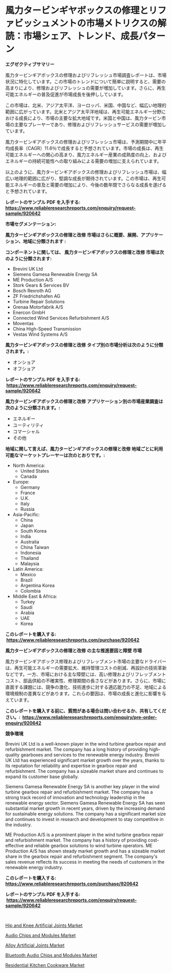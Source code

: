 <p><h1>風力タービンギヤボックスの修理とリファビッシュメントの市場メトリクスの解読：市場シェア、トレンド、成長パターン</h1></p><p><strong>エグゼクティブサマリー</strong></p>
<p><p>風力タービンギアボックスの修理およびリフレッシュ市場調査レポートは、市場状況に特化しています。この市場のトレンドについて簡単に説明すると、需要の高まりにより、修理およびリフレッシュの需要が増加しています。さらに、再生可能エネルギーの普及促進が市場成長を後押ししています。</p><p>この市場は、北米、アジア太平洋、ヨーロッパ、米国、中国など、幅広い地理的範囲に広がっています。北米とアジア太平洋地域は、再生可能エネルギー分野における成長により、市場の主要な拡大地域です。米国と中国は、風力タービン市場の主要なプレーヤーであり、修理およびリフレッシュサービスの需要が増加しています。</p><p>風力タービンギアボックスの修理およびリフレッシュ市場は、予測期間中に年平均成長率（CAGR）11.6％で成長すると予想されています。市場の成長は、再生可能エネルギーへの関心の高まり、風力エネルギー産業の成熟度の向上、およびエネルギーの持続可能性への取り組みによる需要の増加に支えられています。</p><p>以上のように、風力タービンギアボックスの修理およびリフレッシュ市場は、幅広い地理的範囲に広がり、堅調な成長が期待されています。この市場は、再生可能エネルギーの普及と需要の増加により、今後の数年間でさらなる成長を遂げると予想されています。</p></p>
<p><strong>レポートのサンプル PDF を入手する: <a href="https://www.reliableresearchreports.com/enquiry/request-sample/920642">https://www.reliableresearchreports.com/enquiry/request-sample/920642</a></strong></p>
<p><strong>市場セグメンテーション:</strong></p>
<p><strong> 風力タービンギアボックスの修理と改修 市場はさらに概要、展開、アプリケーション、地域に分類されます :</strong></p>
<p><strong>コンポーネントに関しては、 風力タービンギアボックスの修理と改修 市場は次のように分類されます: &nbsp;</strong></p>
<p><ul><li>Brevini UK Ltd</li><li>Siemens Gamesa Renewable Energy SA</li><li>ME Production A/S</li><li>Stork Gears & Services BV</li><li>Bosch Rexroth AG</li><li>ZF Friedrichshafen AG</li><li>Turbine Repair Solutions</li><li>Grenaa Motorfabrik A/S</li><li>Enercon GmbH</li><li>Connected Wind Services Refurbishment A/S</li><li>Moventas</li><li>China High-Speed Transmission</li><li>Vestas Wind Systems A/S</li></ul></p>
<p><strong> 風力タービンギアボックスの修理と改修 タイプ別の市場分析は次のように分類されます。:</strong></p>
<p><ul><li>オンショア</li><li>オフショア</li></ul></p>
<p><strong>レポートのサンプル PDF を入手する: &nbsp;<a href="https://www.reliableresearchreports.com/enquiry/request-sample/920642">https://www.reliableresearchreports.com/enquiry/request-sample/920642</a></strong></p>
<p><strong> 風力タービンギアボックスの修理と改修 アプリケーション別の市場産業調査は次のように分類されます。:</strong></p>
<p><ul><li>エネルギー</li><li>ユーティリティ</li><li>コマーシャル</li><li>その他</li></ul></p>
<p><strong>地域に関して言えば、風力タービンギアボックスの修理と改修 地域ごとに利用可能なマーケットプレーヤーは次のとおりです。:</strong></p>
<p><ul>
    <li>
        North America:
        <ul>
            <li>United States</li>
            <li>Canada</li>
        </ul>
    </li>
    <li>
        Europe:
        <ul>
            <li>Germany</li>
            <li>France</li>
            <li>U.K.</li>
            <li>Italy</li>
            <li>Russia</li>
        </ul>
    </li>
    <li>
        Asia-Pacific:
        <ul>
            <li>China</li>
            <li>Japan</li>
            <li>South Korea</li>
            <li>India</li>
            <li>Australia</li>
            <li>China Taiwan</li>
            <li>Indonesia</li>
            <li>Thailand</li>
            <li>Malaysia</li>
        </ul>
    </li>
    <li>
        Latin America:
        <ul>
            <li>Mexico</li>
            <li>Brazil</li>
            <li>Argentina Korea</li>
            <li>Colombia</li>
        </ul>
    </li>
    <li>
        Middle East & Africa:
        <ul>
            <li>Turkey</li>
            <li>Saudi</li>
            <li>Arabia</li>
            <li>UAE</li>
            <li>Korea</li>
        </ul>
    </li>
    </ul></p>
<p><strong>このレポートを購入する: &nbsp;<a href="https://www.reliableresearchreports.com/purchase/920642">https://www.reliableresearchreports.com/purchase/920642</a></strong></p>
<p><strong>風力タービンギアボックスの修理と改修 の主な推進要因と障壁 市場</strong></p>
<p><p>風力タービンギアボックス修理およびリフレッブメント市場の主要なドライバーは、再生可能エネルギーの需要拡大、維持管理コストの削減、再設計の技術革新などです。一方、市場における主な障壁には、高い修理およびリフレッブメントコスト、部品供給の不確実性、修理期間の長さなどがあります。さらに、市場に直面する課題には、競争の激化、技術進歩に対する適応能力の不足、地域による環境規制の差異などがあります。これらの要因は、市場の成長と進化に影響を与えています。</p></p>
<p><strong>このレポートを購入する前に、質問がある場合は問い合わせるか、共有してください。:&nbsp; <a href="https://www.reliableresearchreports.com/enquiry/pre-order-enquiry/920642">https://www.reliableresearchreports.com/enquiry/pre-order-enquiry/920642</a></strong></p>
<p><strong>競争環境</strong></p>
<p><p>Brevini UK Ltd is a well-known player in the wind turbine gearbox repair and refurbishment market. The company has a long history of providing high-quality gearboxes and services to the renewable energy industry. Brevini UK Ltd has experienced significant market growth over the years, thanks to its reputation for reliability and expertise in gearbox repair and refurbishment. The company has a sizeable market share and continues to expand its customer base globally.</p><p>Siemens Gamesa Renewable Energy SA is another key player in the wind turbine gearbox repair and refurbishment market. The company has a strong track record of innovation and technology leadership in the renewable energy sector. Siemens Gamesa Renewable Energy SA has seen substantial market growth in recent years, driven by the increasing demand for sustainable energy solutions. The company has a significant market size and continues to invest in research and development to stay competitive in the industry.</p><p>ME Production A/S is a prominent player in the wind turbine gearbox repair and refurbishment market. The company has a history of providing cost-effective and reliable gearbox solutions to wind turbine operators. ME Production A/S has shown steady market growth and has a sizeable market share in the gearbox repair and refurbishment segment. The company's sales revenue reflects its success in meeting the needs of customers in the renewable energy industry.</p></p>
<p><strong>このレポートを購入する: &nbsp; <a href="https://www.reliableresearchreports.com/purchase/920642">https://www.reliableresearchreports.com/purchase/920642</a></strong></p>
<p><strong>レポートのサンプル PDF を入手する: &nbsp;<a href="https://www.reliableresearchreports.com/enquiry/request-sample/920642">https://www.reliableresearchreports.com/enquiry/request-sample/920642</a></strong><strong></strong></p>
<p>&nbsp;</p>
<p><p><a href="https://github.com/nancykennedykellievqfqt2/Market-Research-Report-List-1/blob/main/hip-and-knee-artificial-joints-market.md">Hip and Knee Artificial Joints Market</a></p><p><a href="https://github.com/seekum/Market-Research-Report-List-1/blob/main/audio-chips-and-modules-market.md">Audio Chips and Modules Market</a></p><p><a href="https://github.com/NorbertYates/Market-Research-Report-List-3/blob/main/alloy-artificial-joints-market.md">Alloy Artificial Joints Market</a></p><p><a href="https://github.com/timeliteaut/Market-Research-Report-List-1/blob/main/bluetooth-audio-chips-and-modules-market.md">Bluetooth Audio Chips and Modules Market</a></p><p><a href="https://github.com/bobicer/Market-Research-Report-List-2/blob/main/residential-kitchen-cookware-market.md">Residential Kitchen Cookware Market</a></p></p>